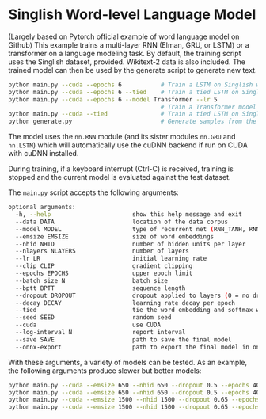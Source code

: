 # Singlish Word-level Language Model

(Largely based on Pytorch official example of word language model on Github)
This example trains a multi-layer RNN (Elman, GRU, or LSTM) or a transformer on a language modeling task.
By default, the training script uses the Singlish dataset, provided.
Wikitext-2 data is also included. 
The trained model can then be used by the generate script to generate new text.

```bash 
python main.py --cuda --epochs 6           # Train a LSTM on Singlish with CUDA
python main.py --cuda --epochs 6 --tied    # Train a tied LSTM on Singlish with CUDA
python main.py --cuda --epochs 6 --model Transformer --lr 5   
                                           # Train a Transformer model on Singlish with CUDA
python main.py --cuda --tied               # Train a tied LSTM on Singlish with CUDA for 40 epochs
python generate.py                         # Generate samples from the trained LSTM model.

```

The model uses the `nn.RNN` module (and its sister modules `nn.GRU` and `nn.LSTM`)
which will automatically use the cuDNN backend if run on CUDA with cuDNN installed.

During training, if a keyboard interrupt (Ctrl-C) is received,
training is stopped and the current model is evaluated against the test dataset.

The `main.py` script accepts the following arguments:

```bash
optional arguments:
  -h, --help                       show this help message and exit
  --data DATA                      location of the data corpus
  --model MODEL                    type of recurrent net (RNN_TANH, RNN_RELU, LSTM, GRU)
  --emsize EMSIZE                  size of word embeddings
  --nhid NHID                      number of hidden units per layer
  --nlayers NLAYERS                number of layers
  --lr LR                          initial learning rate
  --clip CLIP                      gradient clipping
  --epochs EPOCHS                  upper epoch limit
  --batch_size N                   batch size
  --bptt BPTT                      sequence length
  --dropout DROPOUT                dropout applied to layers (0 = no dropout)
  --decay DECAY                    learning rate decay per epoch
  --tied                           tie the word embedding and softmax weights
  --seed SEED                      random seed
  --cuda                           use CUDA
  --log-interval N                 report interval
  --save SAVE                      path to save the final model
  --onnx-export                    path to export the final model in onnx format
```

With these arguments, a variety of models can be tested.
As an example, the following arguments produce slower but better models:

```bash
python main.py --cuda --emsize 650 --nhid 650 --dropout 0.5 --epochs 40           
python main.py --cuda --emsize 650 --nhid 650 --dropout 0.5 --epochs 40 --tied    
python main.py --cuda --emsize 1500 --nhid 1500 --dropout 0.65 --epochs 40        
python main.py --cuda --emsize 1500 --nhid 1500 --dropout 0.65 --epochs 40 --tied 
```
